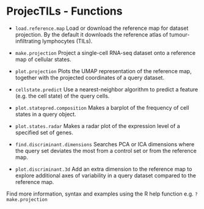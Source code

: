 # ProjecTILs - Functions

* `load.reference.map`   Load or download the reference map for dataset projection. By the default it downloads the reference atlas of tumour-infiltrating lymphocytes (TILs).

* `make.projection`   Project a single-cell RNA-seq dataset onto a reference map of cellular states.

* `plot.projection`   Plots the UMAP representation of the reference map, together with the projected coordinates of a query dataset.

* `cellstate.predict`   Use a nearest-neighbor algorithm to predict a feature (e.g. the cell state) of the query cells.

* `plot.statepred.composition`   Makes a barplot of the frequency of cell states in a query object.

* `plot.states.radar`   Makes a radar plot of the expression level of a specified set of genes.

* `find.discriminant.dimensions`   Searches PCA or ICA dimensions where the query set deviates the most from a control set or from the reference map.


* `plot.discriminant.3d`   Add an extra dimension to the reference map  to explore additional axes of variability in a query dataset compared to the reference map.

Find more information, syntax and examples using the R help function e.g. `?make.projection`

